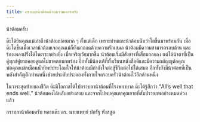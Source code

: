 ```yaml
---
title: กราบลาน้าต้อมด้วยความเคารพรัก
---
```



น้าต้อมครับ

ต๊ะได้ยินคุณแม่เล่าถึงน้าต้อมบ่อยมาก ๆ ตั้งแต่เด็ก เพราะท่านและน้าต้อมนับว่าโตขึ้นมาพร้อมกัน เมื่อต๊ะโตขึ้นเมื่อเวลาน้าต้อมเจอคุณแม่ก็ยังมากอดด้วยความรักเสมอ น้าต้อมมีความสามารถรอบด้าน และร้องเพลงฝรั่งได้ไพเราะอย่างยิ่ง เมื่อเจริญวัยมากขึ้น น้าต้อมเริ่มมีสังขารที่เสื่อมถอยลง แต่ได้น้าตาที่เป็นคู่ทุกข์คู่ยากคอยดูแลไม่ขาดตกบกพร่อง อีกทั้งมีน้องเต้ที่ทั้งเรียนหนังสือดีและมีความกตัญญูต่อคุณพ่อคุณแม่เหมือนน้ำทิพย์ประโลมใจให้น้าต้อมมีกำลังใจต่อสู้ชีวิตต่อไปได้เสมอ อีกทั้งยังมีน้าต๋อยที่เป็นพลังสำคัญอีกท่านหนึ่งช่วยประคับประคองทั้งกายใจครอบครัวน้าต้อมไว้อีกด้านหนึ่ง

ในวาระสุดท้ายของชีวิต ต๊ะมีโอกาสได้ไปกราบลาน้าต้อมที่โรงพยาบาล ต๊ะได้รู้สึกว่า “All’s well that ends well.” น้าต้อมคงได้หลับอย่างสงบ และจากไปพบคุณตาคุณยายที่สัมปรายภพอย่างหมดห่วงแล้ว

กราบลาน้าต้อมครับ
หลานต๊ะ
ดร. นายแพทย์ ปกรัฐ หังสสูต  

